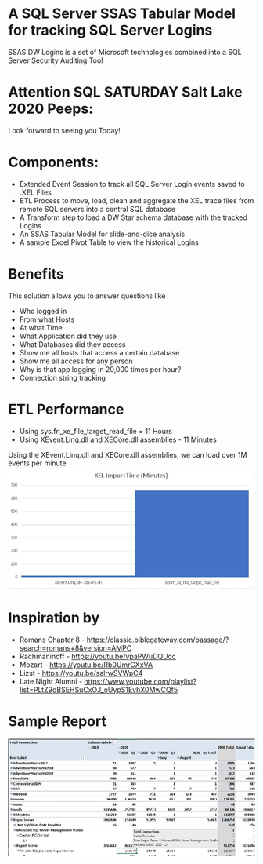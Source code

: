 <h1>A SQL Server SSAS Tabular Model for tracking SQL Server Logins</h1>
SSAS DW Logins is a set of Microsoft technologies combined into a SQL Server Security Auditing Tool<br>

# Attention SQL SATURDAY  Salt Lake 2020 Peeps:
Look forward to seeing you Today!

# Components:
* Extended Event Session to track all SQL Server Login events saved to .XEL Files
* ETL Process to move, load, clean and aggregate the XEL trace files from remote SQL servers into a central SQL database
* A Transform step to load a DW Star schema database with the tracked Logins
* An SSAS Tabular Model for slide-and-dice analysis
* A sample Excel Pivot Table to view the historical Logins

# Benefits
This solution allows you to answer questions like
* Who logged in
* From what Hosts
* At what Time
* What Application did they use
* What Databases did they access
* Show me all hosts that access a certain database
* Show me all access for any person
* Why is that app logging in 20,000 times per hour?
* Connection string tracking

# ETL Performance
* Using sys.fn_xe_file_target_read_file = 11 Hours
* Using XEvent.Linq.dll and XECore.dll assemblies - 11 Minutes

Using the XEvent.Linq.dll and XECore.dll assemblies, we can load over 1M events per minute
![alt text](https://raw.githubusercontent.com/gwalkey/SSAS_DW_Logins/master/Import_Library_Comparison.jpg)

# Inspiration by
* Romans Chapter 8 - https://classic.biblegateway.com/passage/?search=romans+8&version=AMPC
* Rachmaninoff - https://youtu.be/vpaPWuDQUcc
* Mozart - https://youtu.be/Rb0UmrCXxVA
* Lizst - https://youtu.be/salrwSVWpC4
* Late Night Alumni - https://www.youtube.com/playlist?list=PLtZ9dBSEHSuCxOJ_oUypS1EvhX0MwCQf5

# Sample Report
![alt text](https://raw.githubusercontent.com/gwalkey/SSAS_DW_Logins/master/DW_Logins_Excel_Model.jpg)
